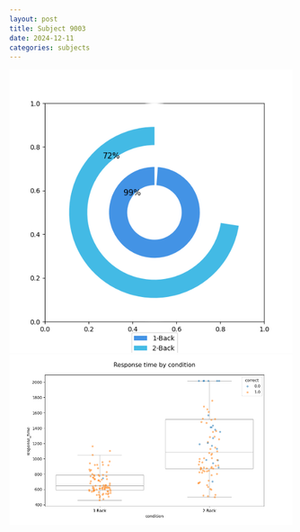 ```yaml
---
layout: post
title: Subject 9003
date: 2024-12-11
categories: subjects
---
```


![](data/9003/run-2/9003_accuracy_by_condition.png)
![](data/9003/run-2/9003_response_time_by_condition.png)
